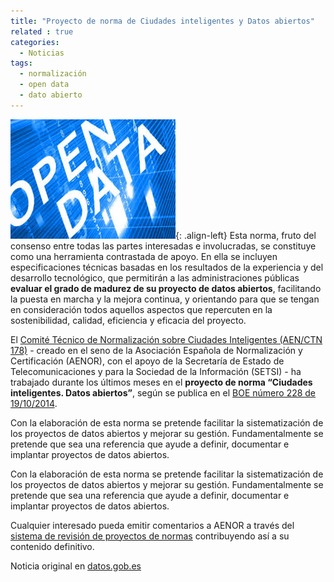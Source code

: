 ```yaml
---
title: "Proyecto de norma de Ciudades inteligentes y Datos abiertos"
related : true
categories:
  - Noticias
tags: 
  - normalización
  - open data
  - dato abierto
---
```


![Open Data](/assets/images/2014/10/opendata.jpg){: .align-left} Esta
norma, fruto del consenso entre todas las partes interesadas e involucradas, se
constituye como una herramienta contrastada de apoyo. En ella se incluyen
especificaciones técnicas basadas en los resultados de la experiencia y del
desarrollo tecnológico, que permitirán a las administraciones públicas **evaluar el
grado de madurez de su proyecto de datos abiertos**, facilitando la puesta en
marcha y la mejora continua, y orientando para que se tengan en consideración
todos aquellos aspectos que repercuten en la sostenibilidad, calidad, eficiencia
y eficacia del proyecto.

El
[Comité Técnico de Normalización sobre Ciudades Inteligentes (AEN/CTN 178)](http://www.aenor.es/aenor/normas/ctn/fichactn.asp?codigonorm=AEN/CTN%20178#.VDlypvmSx8E) -
creado en el seno de la Asociación Española de Normalización y Certificación
(AENOR), con el apoyo de la Secretaría de Estado de Telecomunicaciones y para la
Sociedad de la Información (SETSI) - ha trabajado durante los últimos meses en
el **proyecto de norma “Ciudades inteligentes. Datos abiertos”**, según se publica
en el [BOE número 228 de 19/10/2014](http://www.boe.es/boe/dias/2014/09/19/pdfs/BOE-A-2014-9544.pdf).

Con la elaboración de esta norma se pretende facilitar la sistematización de los
proyectos de datos abiertos y mejorar su gestión. Fundamentalmente se pretende
que sea una referencia que ayude a definir, documentar e implantar proyectos de
datos abiertos.

Con la elaboración de esta norma se pretende facilitar la sistematización de los
proyectos de datos abiertos y mejorar su gestión. Fundamentalmente se pretende
que sea una referencia que ayude a definir, documentar e implantar proyectos de
datos abiertos.

Cualquier interesado pueda emitir comentarios a AENOR a través del [sistema de
revisión de proyectos de normas](https://srp.aenor.es/Home/Details/926) contribuyendo así a su contenido definitivo.

Noticia original en [datos.gob.es](http://datos.gob.es/content/proyecto-de-norma-de-ciudades-inteligentes-datos-abiertos)


